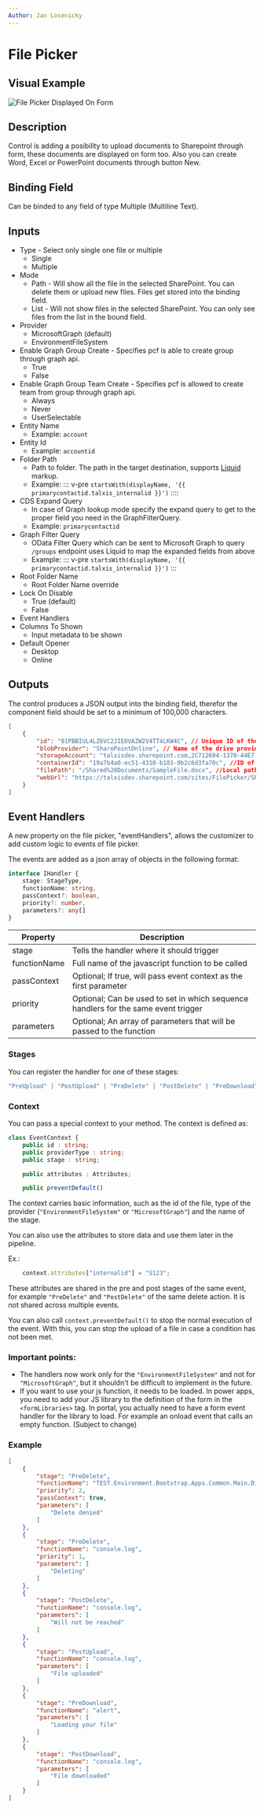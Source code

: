 ```yaml
---
Author: Jan Losenicky
---
```


# File Picker

## Visual Example

![File Picker Displayed On Form](/.attachments/applications/Controls/filepickercontrol.png)

## Description

Control is adding a posibility to upload documents to Sharepoint through form, these documents are displayed on form too. Also you can create Word, Excel or PowerPoint documents through button New.

## Binding Field

Can be binded to any field of type Multiple (Multiline Text).

## Inputs
- Type - Select only single one file or multiple
    - Single
    - Multiple
- Mode
    - Path - Will show all the file in the selected SharePoint. You can delete them or upload new files. Files get stored into the binding field.
    - List - Will not show files in the selected SharePoint. You can only see files from the list in the bound field.
- Provider
    - MicrosoftGraph (default)
    - EnvironmentFileSystem
- Enable Graph Group Create - Specifies pcf is able to create group through graph api.
    - True
    - False
- Enable Graph Group Team Create - Specifies pcf is allowed to create team from group through graph api.
    - Always
    - Never
    - UserSelectable
- Entity Name
    - Example: `account`
- Entity Id
    - Example: `accountid`
- Folder Path 
    - Path to folder. The path in the target destination, supports [Liquid](https://liquidjs.com/tutorials/setup.html) markup.
    - Example:
::: v-pre
`startsWith(displayName, '{{ primarycontactid.talxis_internalid }}')`
::::
- CDS Expand Query 
    - In case of Graph lookup mode specify the expand query to get to the proper field you need in the GraphFilterQuery.
    - Example: `primarycontactid`
- Graph Filter Query
    - OData Filter Query which can be sent to Microsoft Graph to query `/groups` endpoint uses Liquid to map the expanded fields from above
    - Example: 
::: v-pre
`startsWith(displayName, '{{ primarycontactid.talxis_internalid }}')`
:::
- Root Folder Name
    - Root Folder Name override
- Lock On Disable
    - True (default)
    - False
- Event Handlers
- Columns To Shown
    - Input metadata to be shown
- Default Opener
    - Desktop
    - Online

## Outputs
The control produces a JSON output into the binding field, therefor the component field should be set to a minimum of 100,000 characters.
```json
[
    {
        "id": "01PBBIUL4LZ6VC2JIEOVAZW2V4TT4LKW4C", // Unique ID of the file
        "blobProvider": "SharePointOnline", // Name of the drive provider
        "storageAccount": "talxisdev.sharepoint.com,2C712604-1370-44E7-A1F5-426573FDA80A,2D2244C3-251A-49EA-93A8-39E1C3A060FE", //siteId
        "containerId": "19a7b4a0-ec51-4310-b183-9b2c6d3fa70c", //ID of the sharePoint drive
        "filePath": "/Shared%20Documents/SampleFile.docx", //Local path of the File
        "webUrl": "https://talxisdev.sharepoint.com/sites/FilePicker/Shared%20Documents/SampleFile.docx" //Absolute path to the file accessible for users
    }
]
```

## Event Handlers

A new property on the file picker, "eventHandlers", allows the customizer to add custom logic to events of file picker. 

The events are added as a json array of objects in the following format:

``` ts
interface IHandler {
    stage: StageType,
    functionName: string,
    passContext?: boolean,
    priority?: number,
    parameters?: any[]
} 
```
|Property|Description|
|---|---|
|stage|Tells the handler where it should trigger|
|functionName|Full name of the javascript function to be called|
|passContext|Optional; If true, will pass event context as the first parameter|
|priority|Optional; Can be used to set in which sequence handlers for the same event trigger|
|parameters|Optional; An array of parameters that will be passed to the function|

### Stages

You can register the handler for one of these stages:
``` ts
"PreUpload" | "PostUpload" | "PreDelete" | "PostDelete" | "PreDownload" | "PostDownload";
```

### Context

You can pass a special context to your method. The context is defined as: 

``` ts
class EventContext {
    public id : string;
    public providerType : string;
    public stage : string;

    public attributes : Attributes;

    public preventDefault()
```

The context carries basic information, such as the id of the file, type of the provider (```"EnvironmentFileSystem"``` or ```"MicrosoftGraph"```) and the name of the stage. 

You can also use the attributes to store data and use them later in the pipeline. 

Ex.:
```ts
    context.attributes["internalid"] = "S123";
```

These attributes are shared in the pre and post stages of the same event, for example ```"PreDelete"``` and ```"PostDelete"``` of the same delete action. It is not shared across multiple events.

You can also call ```context.preventDefault()``` to stop the normal execution of the event. With this, you can stop the upload of a file in case a condition has not been met. 

### Important points:
- The handlers now work only for the ```"EnvironmentFileSystem"``` and not for ```"MicrosoftGraph"```, but it shouldn't be difficult to implement in the future. 
- If you want to use your js function, it needs to be loaded. 
In power apps, you need to add your JS library to the definition of the form in the ```<formLibraries>``` tag. In portal, you actually need to have a form event handler for the library to load. For example an onload event that calls an empty function. (Subject to change)

### Example
``` json
[
    {
        "stage": "PreDelete",
        "functionName": "TEST.Environment.Bootstrap.Apps.Common.Main.DisableDefault",
        "priority": 2,
        "passContext": true,
        "parameters": [
            "Delete denied"
        ]
    },
    {
        "stage": "PreDelete",
        "functionName": "console.log",
        "priority": 1,
        "parameters": [
            "Deleting"
        ]
    },
    {
        "stage": "PostDelete",
        "functionName": "console.log",
        "parameters": [
            "Will not be reached"
        ]
    },
    {
        "stage": "PostUpload",
        "functionName": "console.log",
        "parameters": [
            "File uploaded"
        ]
    },
    {
        "stage": "PreDownload",
        "functionName": "alert",
        "parameters": [
            "Loading your file"
        ]
    },
    {
        "stage": "PostDownload",
        "functionName": "console.log",
        "parameters": [
            "File downloaded"
        ]
    }
]
```
